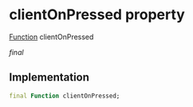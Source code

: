 


# clientOnPressed property






[Function](https://api.flutter.dev/flutter/dart-core/Function-class.html) clientOnPressed
  
_final_






## Implementation

```dart
final Function clientOnPressed;


```







